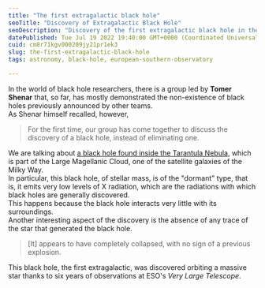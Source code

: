 ```yaml
---
title: "The first extragalactic black hole"
seoTitle: "Discovery of Extragalactic Black Hole"
seoDescription: "Discovery of the first extragalactic black hole in the Tarantula Nebula by Tomer Shenar's research group challenges prior astronomical assumptions"
datePublished: Tue Jul 19 2022 19:40:00 GMT+0000 (Coordinated Universal Time)
cuid: cm8r71kgv000209jy21pr1ek3
slug: the-first-extragalactic-black-hole
tags: astronomy, black-hole, european-southern-observatory

---
```



In the world of black hole researchers, there is a group led by **Tomer Shenar** that, so far, has mostly demonstrated the non-existence of black holes previously announced by other teams.  
As Shenar himself recalled, however,

> For the first time, our group has come together to discuss the discovery of a black hole, instead of eliminating one.

We are talking about [a black hole found inside the Tarantula Nebula](https://www.eso.org/public/unitedkingdom/news/eso2210/?lang), which is part of the Large Magellanic Cloud, one of the satellite galaxies of the Milky Way.  
In particular, this black hole, of stellar mass, is of the "dormant" type, that is, it emits very low levels of X radiation, which are the radiations with which black holes are generally discovered.  
This happens because the black hole interacts very little with its surroundings.  
Another interesting aspect of the discovery is the absence of any trace of the star that generated the black hole.

> \[It\] appears to have completely collapsed, with no sign of a previous explosion.

This black hole, the first extragalactic, was discovered orbiting a massive star thanks to six years of observations at ESO's _Very Large Telescope_.
